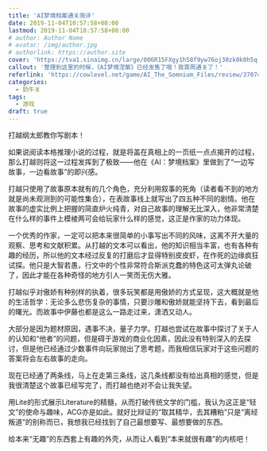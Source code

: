 ```yaml
---
title: 'AI梦境档案通关简评'
date: 2019-11-04T10:57:58+08:00
lastmod: 2019-11-04T10:57:58+08:00
# author: Author Name
# avatar: /img/author.jpg
# authorlink: https://author.site
cover: 'https://tva1.sinaimg.cn/large/006R15FXgy1h58f9yw76oj30zk0k0h5q.jpg'
callout: '整理到这里的时候，《AI梦境涅槃》已经发售了哦！我首周通关了！'
referlink: 'https://cowlevel.net/game/AI_The_Somnium_Files/review/3707438'
categories:
  - 奶牛关
tags:
  - 游戏
draft: true
---
```


打越纲太郎教你写剧本！

<!--more-->

如果说阅读本格推理小说的过程，就是将盖在真相上的一页纸一点点揭开的过程，那么打越则将这一过程发挥到了极致——他在《AI：梦境档案》里做到了“一边写故事，一边看故事”的即兴感。

打越只使用了故事原本就有的几个角色，充分利用叙事的死角（读者看不到的地方就是尚未观测到的可能性集合），在表故事线上就写出了四五种不同的剧情。他在故事的虚实比例上把握的简直炉火纯青，对自己故事的理解无比深入，他非常清楚在什么样的事件上模棱两可会给玩家什么样的感觉，这正是作家的功力体现。

一个优秀的作家，一定可以把本来很简单的小事写出不同的风味，这离不开大量的观察、思考和文献积累。从打越的文本可以看出，他的知识相当丰富，也有各种有趣的经历，所以他的文本经过反复的打磨后才显得特别皮皮虾，在作死的边缘疯狂试探。他只是大智若愚，行文中的个性非常符合斯派克蠢的特色这可太弹丸论破了，因此才能在各种奇怪的地方引人一笑而无伤大雅。

打越似乎对傲娇有种别样的执着，很多玩笑都是用傲娇的方式呈现，这大概就是他的生活哲学：无论多么悲伤复杂的事情，只要沙雕和傲娇就能坚持下去，看到最后的曙光。而故事中伊藤也都是这么一路走过来，潇洒又动人。

大部分是因为题材原因，遇事不决，量子力学。打越也尝试在故事中探讨了关于人的认知和“他者”的问题，但是碍于游戏的商业化因素，因此没有特别深入的去探讨，但是他已经通过少数事件向玩家抛出了思考题，而我相信玩家对于这些问题的答案将会左右故事的走向。

现在已经通了两条线，马上在走第三条线，这几条线都没有给出真相的感觉，但是我很清楚这个故事已经写完了，而打越也绝对不会让我失望。

用Lite的形式展示Literature的精髓，从而打破传统文学的门槛，我认为这正是“轻文”的使命与趣味，ACG亦是如此。就好比辩证的“取其精华，去其糟粕”只是“离经叛道”的别称而已，我想我已经找到了自己最想要写、最想要做的东西。

给本来“无趣”的东西套上有趣的外壳，从而让人看到“本来就很有趣”的内核吧！